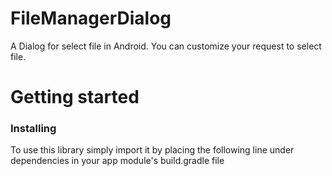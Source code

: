 # FileManagerDialog
A Dialog for select file in Android. You can customize your request to select file.

# Getting started

### Installing 
To use this library simply import it by placing the following line under dependencies in your app module's build.gradle file
